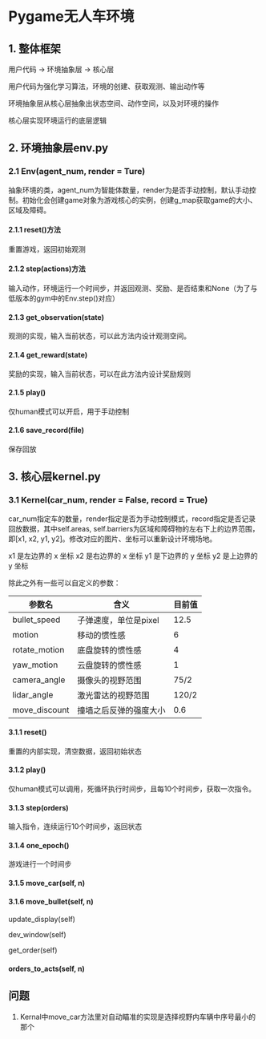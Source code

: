 # Pygame无人车环境

## 1. 整体框架

用户代码 -> 环境抽象层 -> 核心层

用户代码为强化学习算法，环境的创建、获取观测、输出动作等

环境抽象层从核心层抽象出状态空间、动作空间，以及对环境的操作

核心层实现环境运行的底层逻辑

## 2. 环境抽象层env.py

### 2.1 Env(agent_num, render = Ture)

抽象环境的类，agent_num为智能体数量，render为是否手动控制，默认手动控制。初始化会创建game对象为游戏核心的实例，创建g_map获取game的大小、区域及障碍。

#### 2.1.1 reset()方法

重置游戏，返回初始观测

#### 2.1.2 step(actions)方法

输入动作，环境运行一个时间步，并返回观测、奖励、是否结束和None（为了与低版本的gym中的Env.step()对应）

#### 2.1.3 get_observation(state)

观测的实现，输入当前状态，可以此方法内设计观测空间。

#### 2.1.4 get_reward(state)

奖励的实现，输入当前状态，可以在此方法内设计奖励规则

#### 2.1.5 play()

仅human模式可以开启，用于手动控制

#### 2.1.6 save_record(file)

保存回放

## 3. 核心层kernel.py

### 3.1 Kernel(car_num, render = False, record = True)

car_num指定车的数量，render指定是否为手动控制模式，record指定是否记录回放数据，其中self.areas, self.barriers为区域和障碍物的左右下上的边界范围，即[x1, x2, y1, y2]。修改对应的图片、坐标可以重新设计环境场地。

x1 是左边界的 x 坐标
x2 是右边界的 x 坐标
y1 是下边界的 y 坐标
y2 是上边界的 y 坐标

除此之外有一些可以自定义的参数：

| 参数名        | 含义                   | 目前值 |
| ------------- | ---------------------- | ------ |
| bullet_speed  | 子弹速度，单位是pixel  | 12.5   |
| motion        | 移动的惯性感           | 6      |
| rotate_motion | 底盘旋转的惯性感       | 4      |
| yaw_motion    | 云盘旋转的惯性感       | 1      |
| camera_angle  | 摄像头的视野范围       | 75/2   |
| lidar_angle   | 激光雷达的视野范围     | 120/2  |
| move_discount | 撞墙之后反弹的强度大小 | 0.6    |

#### 3.1.1 reset()

重置的内部实现，清空数据，返回初始状态

#### 3.1.2 play()

仅human模式可以调用，死循环执行时间步，且每10个时间步，获取一次指令。

#### 3.1.3 step(orders)

输入指令，连续运行10个时间步，返回状态

#### 3.1.4 one_epoch()

游戏进行一个时间步

#### 3.1.5 move_car(self, n)



#### 3.1.6 move_bullet(self, n)

update_display(self)

dev_window(self)

get_order(self)

#### orders_to_acts(self, n)



## 问题

1. Kernal中move_car方法里对自动瞄准的实现是选择视野内车辆中序号最小的那个

